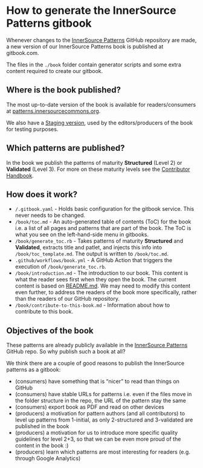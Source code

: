 # How to generate the InnerSource Patterns gitbook

Whenever changes to the [InnerSource Patterns][InnerSourcePatterns] GitHub repository are made, a new version of our InnerSource Patterns book is published at gitbook.com.

The files in the `./book` folder contain generator scripts and some extra content required to create our gitbook.

## Where is the book published?

The most up-to-date version of the book is available for readers/consumers at [patterns.innersourcecommons.org][book_production].

We also have a [Staging version][book_staging], used by the editors/producers of the book for testing purposes.

## Which patterns are published?

In the book we publish the patterns of maturity **Structured** (Level 2) or **Validated** (Level 3). For more on these maturity levels see the [Contributor Handbook](../meta/contributor-handbook.md).

## How does it work?

- `/.gitbook.yaml` - Holds basic configuration for the gitbook service. This never needs to be changed.
- `/book/toc.md` - An auto-generated table of contents (ToC) for the book i.e. a list of all pages and patterns that are part of the book. The ToC is what you see on the left-hand-side menu in gitbooks.
- `/book/generate_toc.rb` - Takes patterns of maturity **Structured** and **Validated**, extracts title and patlet, and injects this info into `/book/toc_template.md`. The output is written to `/book/toc.md`.
- `.github/workflows/book.yml` - A GitHub Action that triggers the execution of `/book/generate_toc.rb`.
- `/book/introduction.md` - The introduction to our book. This content is what the reader sees first when they open the book. The current content is based on [README.md](../README.md). We may need to modify this content even further, to address the readers of the book more specifically, rather than the readers of our GitHub repository.
- `/book/contribute-to-this-book.md` - Information about how to contribute to this book.

## Objectives of the book

These patterns are already publicly available in the [InnerSource Patterns][InnerSourcePatterns] GitHub repo. So why publish such a book at all?

We think there are a couple of good reasons to publish the InnerSource patterns as a gitbook:

* (consumers) have something that is “nicer” to read than things on GitHub
* (consumers) have stable URLs for patterns i.e. even if the files move in the folder structure in the repo, the URL of the pattern stay the same
* (consumers) export book as PDF and read on other devices
* (producers) a motivation for pattern authors (and all contributors) to level up patterns from 1-initial, as only 2-structured and 3-validated are published in the book
* (producers) a motivation for us to introduce more specific quality guidelines for level 2+3, so that we can be even more proud of the content in the book :)
* (producers) learn which patterns are most interesting for readers (e.g. through Google Analytics)

[InnerSourcePatterns]: https://github.com/InnerSourceCommons/InnerSourcePatterns
[book_production]: https://patterns.innersourcecommons.org
[book_staging]: https://innersourcecommons.gitbook.io/innersource-patterns-staging/v/book/
